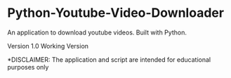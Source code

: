 # Python-Youtube-Video-Downloader
 An application to download youtube videos. Built with Python. 
 
 Version 1.0 Working Version
 
 
*DISCLAIMER: The application and script are intended for educational purposes only
